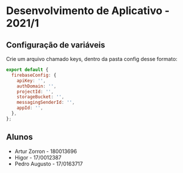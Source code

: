 # Desenvolvimento de Aplicativo - 2021/1

## Configuração de variáveis

Crie um arquivo chamado keys, dentro da pasta config desse formato:

```js
export default {
  firebaseConfig: {
    apiKey: '',
    authDomain: '',
    projectId: '',
    storageBucket: '',
    messagingSenderId: '',
    appId: '',
  },
};

```

## Alunos

- Artur Zorron - 180013696
- Higor - 17/0012387
- Pedro Augusto - 17/0163717
